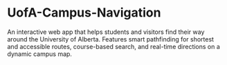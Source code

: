 # UofA-Campus-Navigation
An interactive web app that helps students and visitors find their way around the University of Alberta. Features smart pathfinding for shortest and accessible routes, course-based search, and real-time directions on a dynamic campus map.
